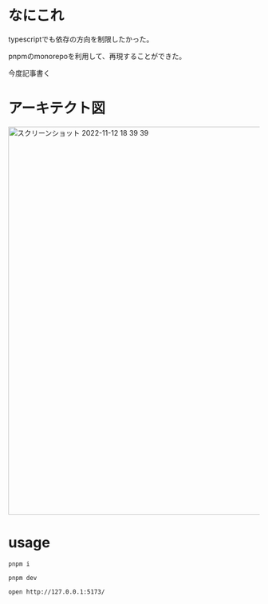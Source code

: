 # なにこれ
typescriptでも依存の方向を制限したかった。

pnpmのmonorepoを利用して、再現することができた。

今度記事書く

# アーキテクト図
<img width="778" alt="スクリーンショット 2022-11-12 18 39 39" src="https://user-images.githubusercontent.com/24515690/201468331-7c9e1a1c-a4e5-49c8-8c6d-e75e71f90fd3.png">

# usage
`pnpm i`

`pnpm dev`

`open http://127.0.0.1:5173/`
